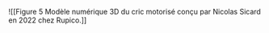



![[Figure 5 Modèle numérique 3D du cric motorisé conçu par Nicolas Sicard en 2022 chez Rupico.]]